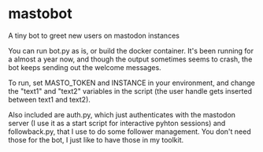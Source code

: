 # mastobot
A tiny bot to greet new users on mastodon instances

You can run bot.py as is, or build the docker container. It's been running for a almost a year now, and though the output sometimes seems to crash, the bot keeps sending out the welcome messages.

To run, set MASTO_TOKEN and INSTANCE in your environment, and change the "text1" and "text2" variables in the script (the user handle gets inserted between text1 and text2).

Also included are auth.py, which just authenticates with the mastodon server (I use it as a start script for interactive pyhton sessions) and followback.py, that I use to do some follower management. You don't need those for the bot, I just like to have those in my toolkit.
